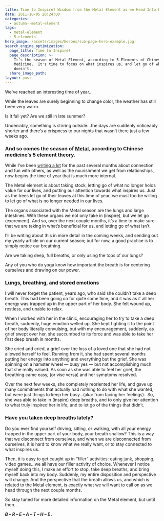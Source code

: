 ```yaml
---
title: Time to Inspire! Wisdom from the Metal Element as we Head Into Fall
date: 2011-10-05 20:24:00
categories:
  - autumn--metal-element
tags:
  - metal-element
  - 5-elements
hero_image: /assets/images/heroes/sub-page-hero-example.jpg
search_engine_optimization:
  page_title: Time to Inspire!
  page_description: >-
    It's the season of Metal Element, according to 5 Elements of Chinese
    Medicine.  It's time to focus on what inspires us, and let go of what
    doesn't.
  share_image_path:
layout: post
---
```


We've reached an interesting time of year…

While the leaves are surely beginning to change color, the weather has still been very warm.

Is it fall yet? Are we still in late summer?

Undeniably, something is stirring outside…the days are suddenly noticeably shorter and there’s a crispness to our nights that wasn’t there just a few weeks ago.&nbsp;

### **And so comes the season of [Metal](http://www.wisdomwaysacupuncture.com/2016/11/05/metal-season-the-time-for-learning-about-letting-go-but-that-whats-of-value-remains/), according to Chinese medicine’s 5 element theory.**

While I’ve been [writing a lot](http://www.wisdomwaysacupuncture.com/2017/05/23/into-the-fire-we-go-more-tips-from-an-acupuncturist-for-staying-balanced-in-summer/) for the past several months about connection and fun with others, as well as the nourishment we get from relationships, now begins the time of year that is much more internal.

The Metal element is about taking stock, letting go of what no longer holds value for our lives, and putting our attention towards what inspires us. Just as the trees let go of their leaves at this time of year, we must too be willing to let go of what is no longer needed in our lives.

The organs associated with the Metal season are the lungs and large intestines. With these organs we not only take in (inspire), but we let go (excrement). And so, over the next couple months, it’s a time to make sure that we are taking in what’s beneficial for us, and letting go of what isn’t.

I’ll be writing about this in more detail in the coming weeks, and sending out my yearly article on our current season; but for now, a good practice is to simply notice our breathing.

Are we taking deep, full breaths, or only using the tops of our lungs?

Any of you who do yoga know how important the breath is for centering ourselves and drawing on our power.

### Lungs, breathing, and stored emotions

I will never forget the patient, years ago, who said she couldn’t take a deep breath. This had been going on for quite some time, and it was as if all her energy was trapped up in the upper part of her body. She felt wound up, restless, and unable to relax.

When I worked with her in the clinic, encouraging her to try to take a deep breath, suddenly, huge emotion welled up. She kept fighting it to the point of her body literally convulsing, but with my encouragement, suddenly, as grief swept over her, she succumbed to its force and was able to take her first deep breath in months.

She cried and cried, a grief over the loss of a loved one that she had not allowed herself to feel. Running from it, she had spent several months putting her energy into anything and everything but the grief. She was spinning on a hamster wheel — busy yes — but not accomplishing much that she really valued. As soon as she was able to feel her grief, the breathing came easy, (or vise versa) and her symptoms resolved.&nbsp;

Over the next few weeks, she completely reoriented her life, and gave up many commitments that actually had nothing to do with what she wanted, but were just things to keep her busy…(aka: from facing her feelings).&nbsp; So, she was able to take in (inspire) deep breaths, and to only give her attention to what truly inspired her in life, and to let go of the things that didn’t.

### Have you taken deep breaths lately?

Do you ever find yourself driving, sitting, or walking, with all your energy trapped in the upper part of your body, your breath shallow? This is a way that we disconnect from ourselves, and when we are disconnected from ourselves, it is hard to know what we really want, or to stay connected to what inspires us.

Then, it is easy to get caught up in “filler” activities: eating junk, shopping, video games…we all have our filler activity of choice. Whenever I notice myself doing this, I make an effort to stop, take deep breaths, and bring myself back into my body. Suddenly, my entire disposition and perspective will change. And the perspective that the breath allows us, and which is related to the Metal element, is exactly what we will want to call on as we head through the next couple months.

So stay tuned for more detailed information on the Metal element, but until then…

***B – R – E – A – T – H – E .***